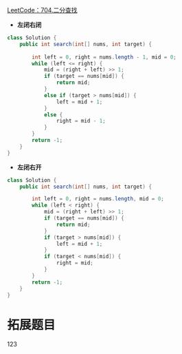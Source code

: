 
[LeetCode：704.二分查找](https://leetcode.cn/problems/binary-search/)
- **左闭右闭**
```java
class Solution {
	public int search(int[] nums, int target) {
	
		int left = 0, right = nums.length - 1, mid = 0;
		while (left <= right) {
			mid = (right + left) >> 1;
			if (target == nums[mid]) {
				return mid;
			}
			else if (target > nums[mid]) {
				left = mid + 1;
			}
			else {
				right = mid - 1;
			}
		}
		return -1;
	}
}
```
- **左闭右开**
```java
class Solution {
	public int search(int[] nums, int target) {

		int left = 0, right = nums.length, mid = 0;
		while (left < right) {
			mid = (right + left) >> 1;
			if (target == nums[mid]) {
				return mid;
			}
			if (target > nums[mid]) {
				left = mid + 1;
			}
			if (target < nums[mid]) {
				right = mid;
			}
		}	
		return -1;	
	}
}
```

# 拓展题目
123